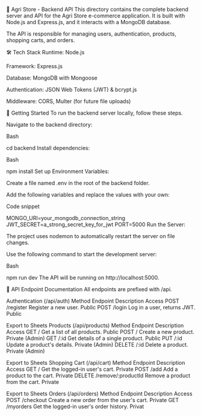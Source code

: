 🌱 Agri Store - Backend API
This directory contains the complete backend server and API for the Agri Store e-commerce application. It is built with Node.js and Express.js, and it interacts with a MongoDB database.

The API is responsible for managing users, authentication, products, shopping carts, and orders.

🛠️ Tech Stack
Runtime: Node.js

Framework: Express.js

Database: MongoDB with Mongoose

Authentication: JSON Web Tokens (JWT) & bcrypt.js

Middleware: CORS, Multer (for future file uploads)

🚀 Getting Started
To run the backend server locally, follow these steps.

Navigate to the backend directory:

Bash

cd backend
Install dependencies:

Bash

npm install
Set up Environment Variables:

Create a file named .env in the root of the backend folder.

Add the following variables and replace the values with your own:

Code snippet

MONGO_URI=your_mongodb_connection_string
JWT_SECRET=a_strong_secret_key_for_jwt
PORT=5000
Run the Server:

The project uses nodemon to automatically restart the server on file changes.

Use the following command to start the development server:

Bash

npm run dev
The API will be running on http://localhost:5000.

📝 API Endpoint Documentation
All endpoints are prefixed with /api.

Authentication (/api/auth)
Method	Endpoint	Description	Access
POST	/register	Register a new user.	Public
POST	/login	Log in a user, returns JWT.	Public

Export to Sheets
Products (/api/products)
Method	Endpoint	Description	Access
GET	/	Get a list of all products.	Public
POST	/	Create a new product.	Private (Admin)
GET	/:id	Get details of a single product.	Public
PUT	/:id	Update a product's details.	Private (Admin)
DELETE	/:id	Delete a product.	Private (Admin)

Export to Sheets
Shopping Cart (/api/cart)
Method	Endpoint	Description	Access
GET	/	Get the logged-in user's cart.	Private
POST	/add	Add a product to the cart.	Private
DELETE	/remove/:productId	Remove a product from the cart.	Private

Export to Sheets
Orders (/api/orders)
Method	Endpoint	Description	Access
POST	/checkout	Create a new order from the user's cart.	Private
GET	/myorders	Get the logged-in user's order history.	Privat